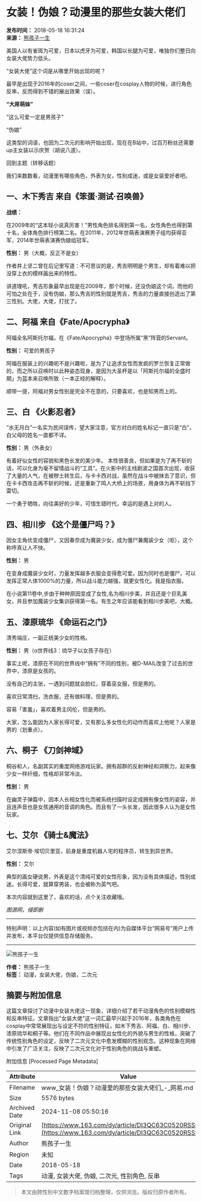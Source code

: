 # 女装！伪娘？动漫里的那些女装大佬们

**发布时间：** 2018-05-18 16:31:24  
**来源：** [熊孩子一生](https://www.163.com/dy/media/T1513848945582.html)  

美国人以有雀斑为可爱，日本以虎牙为可爱，韩国以长腿为可爱，唯独你们整日向女装大佬势力低头。

“女装大佬”这个词是从哪里开始出现的呢？

最早是出现于2016年的coser之间，一些coser在cosplay人物的时候，进行角色反串，反而得到不错的展出效果（误）。

**“大屌萌妹”**

“这么可爱一定是男孩子”

“伪娘”

这类型的词语，也因为二次元的影响开始出现，现在在B站中，过百万粉丝还需要up主女装以示庆贺（胡说八道）。

回到主题（转移话题）

我们来数数看，动漫里有哪些角色，外表为女，性别成迷，或是女装爱好者吧。

## 一、木下秀吉 来自《笨蛋·测试·召唤兽》

**战绩：**

在2009年的“这本轻小说真厉害！”男性角色排名得到第一名，女性角色也得到第十名，全体角色排行榜第二名。在2011年，2012年世萌表演赛男子组均获得亚军，2014年世萌表演赛伪娘组冠军。

**性别：** 男（大概，反正不是女）

作者井上坚二曾在后记里写道：不可思议的是，秀吉明明是个男生，却有着难以把没穿上衣的模样画出来的特性。

讲道理吼，秀吉形象最早出现是在2009年，那个时候，还没伪娘这个词，而他的可怕之处在于，没有伪娘，那么秀吉的性别就是秀吉，秀吉的力量直接创造出了第三性别。大佬，大佬，打扰了。

## 二、阿福 来自《Fate/Apocrypha》

阿福全名阿斯托尔福，在《Fate/Apocrypha》中登场所属“黑”阵营的Servant。

**性别：** 可爱的男孩子  

阿福在服装上的兴趣呃不是兴趣啦，是为了让追求女性而发疯的罗兰恢复正常做的，而之所以召唤时以此种姿态现身，是因为大圣杯是以「阿斯托尔福的全盛时期」为蓝本来召唤所致（一本正经的解释）。

顺带一提，阿福对男女性别是完全不在意的，只要喜欢，也是知男而上的。

## 三、白 《火影忍者》

“水无月白”一名实为民间误传，望大家注意，官方对白的姓名标记一直只是“白”，白父母的姓名一直都不详。

**性别：** 男（外表女）

有着好似女性的容貌和黑色长发的美少年。 本性很善良，但如果是为了再不斩的话，可以化身为毫不留情战斗的“工具”。在火影中的主线剧波之国首次出现，收获了大量的人气，在被秽土转生后，与卡卡西对战，虽然在战斗中被抹去了意识，但在卡卡西攻击再不斩的时候，还是重新了鸣人大桥上的场景，用身体为再不斩挡下雷切。

一个勇于牺牲，向往美好的少年，可惜生错时代，幸运的是遇上对的人。

## 四、相川步 《这个是僵尸吗？》

因女主角优变成僵尸，又因春奈成为魔装少女，成为僵尸兼魔装少女（呕），这个称呼真让人不快。

**性别：** 男

在变身成魔装少女时，力量发挥越多衣服会变得愈可爱。因为同时也是僵尸，可以发挥正常人体1000%的力量，所以战斗能力越强，就更女性化。我是指衣服。

在小说第11卷中,步由于种种原因变成了女性,名为相川步美，并且还是个巨乳美女，并且参加魔装少女集训获得第一名。有生之年应该能看到相川步美吧，大概。

## 五、漆原琉华 《命运石之门》

清秀端庄，一副正统美少女的性格。

**性别：** 男（α世界线3：琉华子以女孩子存在）

事实上呢，漆原在不同的世界线中“拥有”不同的性别，被D-MAIL改变了过去的世界中，漆原是女孩的。

没有自己的主张，一遇到问题就会脸红，穿着巫女服，但是男的。

喜欢日常清扫，洗衣服，还有做料理，但是男的。

容易「害羞」，喜欢着男主冈伦，但是男的。

大家，怎么能因为人家长得可爱，又有那么多女性化的动作而喜欢上他呢？人家是男的（划重点）。

## 六、桐子 《刀剑神域》

桐谷和人，名副其实的重度网络游戏玩家。拥有超群的反射神经和洞察力，起来像少女一样纤细，性格却非常冷淡。

**性别：** 男

在幽灵子弹篇中，因本人长相女性化而被系统扫描时设定成拥有像女性的姿容，并且连声音也是女孩通用的音调的角色。而且有了一头长发，因此很多人认为是女性玩家。

## 七、艾尔 《骑士&魔法》

艾尔涅斯帝·埃切贝里亚，前身是重度机器人宅的程序员，转生到异世界。

**性别：** 艾尔

典型的画女硬说男，外表是这个清纯可爱的女性形象，因为没有具体描述，性别成迷。长得可爱，就算穿男装，也会被称为英气吧。

本次内容就到这里了，喜欢的话，点个关注收藏哦。

*图源网，侵即删*

---

特别声明：以上内容(如有图片或视频亦包括在内)为自媒体平台“网易号”用户上传并发布，本平台仅提供信息存储服务。

---

![熊孩子一生](https://nimg.ws.126.net/?url=http://dingyue.ws.126.net/Ao2uZky6a7iL6gnw0jeIADZykeeK4PanP72S2h6IpNypl1513848845535.png&thumbnail=160y160&quality=80&type=jpg)

**作者：** 熊孩子一生  
**标签：** 动漫，女装大佬，伪娘，二次元  


## 摘要与附加信息

<!-- tcd_abstract -->
这篇文章探讨了动漫中女装大佬这一现象，详细介绍了若干动漫角色的性别模糊性和反串特征。文章指出"女装大佬"这一词汇最早兴起于2016年，各类角色在cosplay中常常展现出与设定不符的性别特征，如木下秀吉、阿福、白、相川步、漆原琉华和桐子等。他们在不同作品中展现出女性化的外貌与男生的性格，突破了传统性别角色的设定，反映了二次元文化中愈发模糊的性别观念。这种现象在网络中引发了广泛关注，反映了二次元文化对于性别角色的挑战与重塑。
<!-- tcd_abstract_end -->

附加信息 [Processed Page Metadata]

| Attribute       | Value                                  |
|-----------------|----------------------------------------|
| Filename        | www_女装！伪娘？动漫里的那些女装大佬们_-_网易.md                             |
| Size            | 5576 bytes                           |
| Archived Date   | 2024-11-08 05:50:16                             |
| Original Link   | [https://www.163.com/dy/article/DI3QC63C0520RSS9.html](https://www.163.com/dy/article/DI3QC63C0520RSS9.html)                       |
| Author          | 熊孩子一生                               |
| Region          | 未知                               |
| Date            | 2018-05-18                                 |
| Tags            | 动漫, 女装大佬, 伪娘, 二次元, 性别角色, 反串                                 |
>
> 本文由跨性别中文数字档案馆归档整理，仅供浏览。版权归原作者所有。
>